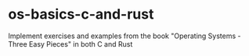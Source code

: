 # os-basics-c-and-rust
Implement exercises and examples from the book "Operating Systems - Three Easy Pieces" in both C and Rust

